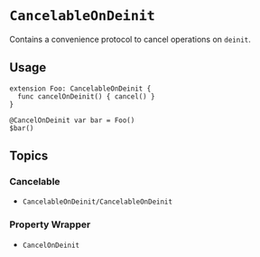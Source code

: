 # ``CancelableOnDeinit``

Contains a convenience protocol to cancel operations on `deinit`. 

## Usage

```
extension Foo: CancelableOnDeinit {
  func cancelOnDeinit() { cancel() }
}

@CancelOnDeinit var bar = Foo()
$bar()
```

## Topics

### Cancelable
- ``CancelableOnDeinit/CancelableOnDeinit``

### Property Wrapper
- ``CancelOnDeinit``
